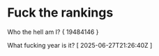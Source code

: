 # Fuck the rankings

Who the hell am I?
{ 19484146 }

What fucking year is it?
[ 2025-06-27T21:26:40Z ]
